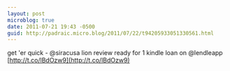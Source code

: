 ```yaml
---
layout: post
microblog: true
date: 2011-07-21 19:43 -0500
guid: http://padraic.micro.blog/2011/07/22/t94205933051330561.html
---
```

get 'er quick - @siracusa lion review ready for 1 kindle loan on @lendleapp [http://t.co/lBdOzw9](http://t.co/lBdOzw9)
